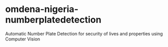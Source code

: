 # omdena-nigeria-numberplatedetection
Automatic Number Plate Detection for security of lives and properties using Computer Vision
